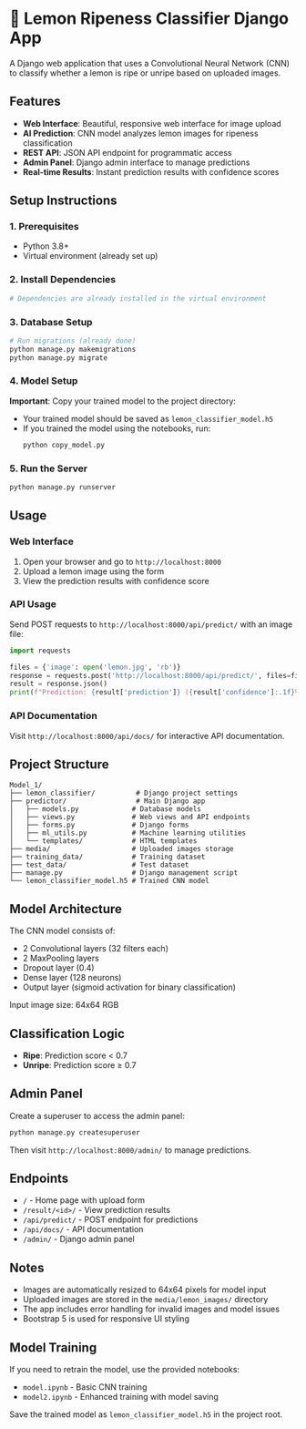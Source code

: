 # 🍋 Lemon Ripeness Classifier Django App

A Django web application that uses a Convolutional Neural Network (CNN) to classify whether a lemon is ripe or unripe based on uploaded images.

## Features

- **Web Interface**: Beautiful, responsive web interface for image upload
- **AI Prediction**: CNN model analyzes lemon images for ripeness classification
- **REST API**: JSON API endpoint for programmatic access
- **Admin Panel**: Django admin interface to manage predictions
- **Real-time Results**: Instant prediction results with confidence scores

## Setup Instructions

### 1. Prerequisites
- Python 3.8+
- Virtual environment (already set up)

### 2. Install Dependencies
```bash
# Dependencies are already installed in the virtual environment
```

### 3. Database Setup
```bash
# Run migrations (already done)
python manage.py makemigrations
python manage.py migrate
```

### 4. Model Setup
**Important**: Copy your trained model to the project directory:
- Your trained model should be saved as `lemon_classifier_model.h5`
- If you trained the model using the notebooks, run:
  ```bash
  python copy_model.py
  ```

### 5. Run the Server
```bash
python manage.py runserver
```

## Usage

### Web Interface
1. Open your browser and go to `http://localhost:8000`
2. Upload a lemon image using the form
3. View the prediction results with confidence score

### API Usage
Send POST requests to `http://localhost:8000/api/predict/` with an image file:

```python
import requests

files = {'image': open('lemon.jpg', 'rb')}
response = requests.post('http://localhost:8000/api/predict/', files=files)
result = response.json()
print(f"Prediction: {result['prediction']} ({result['confidence']:.1f}% confidence)")
```

### API Documentation
Visit `http://localhost:8000/api/docs/` for interactive API documentation.

## Project Structure

```
Model_1/
├── lemon_classifier/          # Django project settings
├── predictor/                 # Main Django app
│   ├── models.py             # Database models
│   ├── views.py              # Web views and API endpoints
│   ├── forms.py              # Django forms
│   ├── ml_utils.py           # Machine learning utilities
│   └── templates/            # HTML templates
├── media/                    # Uploaded images storage
├── training_data/            # Training dataset
├── test_data/                # Test dataset
├── manage.py                 # Django management script
└── lemon_classifier_model.h5 # Trained CNN model
```

## Model Architecture

The CNN model consists of:
- 2 Convolutional layers (32 filters each)
- 2 MaxPooling layers
- Dropout layer (0.4)
- Dense layer (128 neurons)
- Output layer (sigmoid activation for binary classification)

Input image size: 64x64 RGB

## Classification Logic

- **Ripe**: Prediction score < 0.7
- **Unripe**: Prediction score ≥ 0.7

## Admin Panel

Create a superuser to access the admin panel:
```bash
python manage.py createsuperuser
```

Then visit `http://localhost:8000/admin/` to manage predictions.

## Endpoints

- `/` - Home page with upload form
- `/result/<id>/` - View prediction results
- `/api/predict/` - POST endpoint for predictions
- `/api/docs/` - API documentation
- `/admin/` - Django admin panel

## Notes

- Images are automatically resized to 64x64 pixels for model input
- Uploaded images are stored in the `media/lemon_images/` directory
- The app includes error handling for invalid images and model issues
- Bootstrap 5 is used for responsive UI styling

## Model Training

If you need to retrain the model, use the provided notebooks:
- `model.ipynb` - Basic CNN training
- `model2.ipynb` - Enhanced training with model saving

Save the trained model as `lemon_classifier_model.h5` in the project root.
